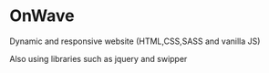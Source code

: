 # OnWave
Dynamic and responsive website (HTML,CSS,SASS and vanilla JS)

Also using libraries such as jquery and swipper 

